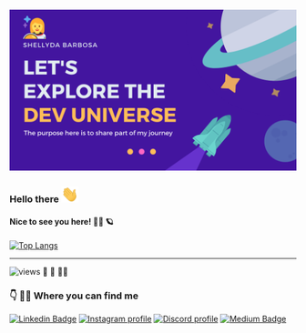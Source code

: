 ### <img src="banner.png" width="800px"  />
### Hello there <img src="https://raw.githubusercontent.com/ABSphreak/ABSphreak/master/gifs/Hi.gif" width="30px" />
#### Nice to see you here! :woman_astronaut: :ringed_planet: 



[![Top Langs](https://github-readme-stats.vercel.app/api/top-langs/?username=Shellyda&layout=compact&theme=radical)](https://github.com/anuraghazra/github-readme-stats)

---
![views](https://komarev.com/ghpvc/?username=Shellyda&color=blueviolet&label=Navigators) :eyes: :vulcan_salute: :man_astronaut:

### :point_down: :female_detective: Where you can find me 
[![Linkedin Badge](https://img.shields.io/badge/-Linkedin-6633cc?style=for-the-badge&logo=LinkedIn&color=blue&link=https://www.linkedin.com/in/shellyda-barbosa-ab45b61b8/)](https://www.linkedin.com/in/shellyda-barbosa/a-ab45b61b8/)
[![Instagram profile](https://img.shields.io/badge/-Instagram-6633cc?style=for-the-badge&logo=Instagram&color=fedcba&link=https://www.instagram.com/shellpoweer/)](https://www.instagram.com/shellpoweer/)
[![Discord profile](https://img.shields.io/badge/-Discord-6633cc?style=for-the-badge&logo=Discord&color=14274e&link=https://discordapp.com/users/274183823061680128/)](https://discordapp.com/users/274183823061680128/)
[![Medium Badge](https://img.shields.io/badge/-Medium-6633cc?style=for-the-badge&logo=Elixir&color=black&link=https://medium.com/@shellyda.barbosa)](https://medium.com/@shellyda.barbosa)


